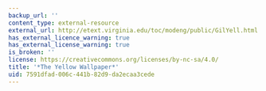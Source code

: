 ```yaml
---
backup_url: ''
content_type: external-resource
external_url: http://etext.virginia.edu/toc/modeng/public/GilYell.html
has_external_licence_warning: true
has_external_license_warning: true
is_broken: ''
license: https://creativecommons.org/licenses/by-nc-sa/4.0/
title: '*The Yellow Wallpaper*'
uid: 7591dfad-006c-441b-82d9-da2ecaa3cede
---
```

